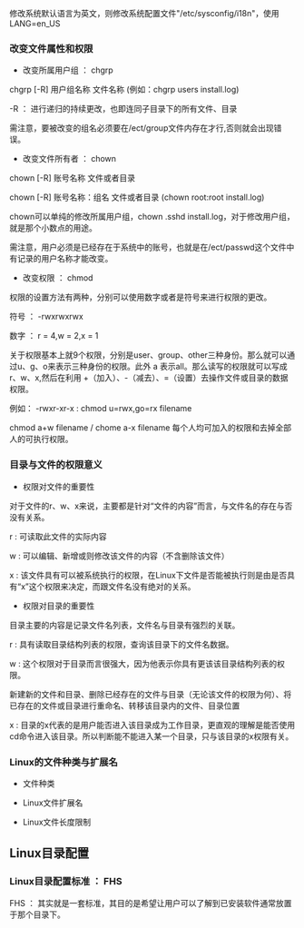 修改系统默认语言为英文，则修改系统配置文件"/etc/sysconfig/i18n"，使用LANG=en_US

### 改变文件属性和权限 ###

- 改变所属用户组 ： chgrp

chgrp [-R] 用户组名称 文件名称 (例如：chgrp users install.log)

-R ： 进行递归的持续更改，也即连同子目录下的所有文件、目录

需注意，要被改变的组名必须要在/ect/group文件内存在才行,否则就会出现错误。

- 改变文件所有者 ： chown

chown [-R] 账号名称 文件或者目录

chown [-R] 账号名称：组名 文件或者目录 (chown root:root install.log)

chown可以单纯的修改所属用户组，chown .sshd install.log，对于修改用户组，就是那个小数点的用途。

需注意，用户必须是已经存在于系统中的账号，也就是在/ect/passwd这个文件中有记录的用户名称才能改变。


- 改变权限 ： chmod

权限的设置方法有两种，分别可以使用数字或者是符号来进行权限的更改。

符号 ： -rwxrwxrwx

数字 ： r = 4,w = 2,x = 1

关于权限基本上就9个权限，分别是user、group、other三种身份。那么就可以通过u、g、o来表示三种身份的权限。此外 a 表示all。那么读写的权限就可以写成r、w、x,然后在利用 +（加入）、-（减去）、=（设置）去操作文件或目录的数据权限。

例如：
-rwxr-xr-x  :  chmod u=rwx,go=rx filename

chmod a+w filename / chome a-x filename 每个人均可加入的权限和去掉全部人的可执行权限。

### 目录与文件的权限意义 ###

- 权限对文件的重要性

对于文件的r、w、x来说，主要都是针对“文件的内容”而言，与文件名的存在与否没有关系。

r : 可读取此文件的实际内容

w : 可以编辑、新增或则修改该文件的内容（不含删除该文件）

x : 该文件具有可以被系统执行的权限，在Linux下文件是否能被执行则是由是否具有“x”这个权限来决定，而跟文件名没有绝对的关系。

- 权限对目录的重要性

目录主要的内容是记录文件名列表，文件名与目录有强烈的关联。

r : 具有读取目录结构列表的权限，查询该目录下的文件名数据。

w : 这个权限对于目录而言很强大，因为他表示你具有更该该目录结构列表的权限。

新建新的文件和目录、删除已经存在的文件与目录（无论该文件的权限为何）、将已存在的文件或目录进行重命名、转移该目录内的文件、目录位置

x : 目录的x代表的是用户能否进入该目录成为工作目录，更直观的理解是能否使用cd命令进入该目录。所以判断能不能进入某一个目录，只与该目录的x权限有关。

### Linux的文件种类与扩展名 ###

- 文件种类

- Linux文件扩展名

- Linux文件长度限制

## Linux目录配置 ##

### Linux目录配置标准 ： FHS ###

FHS ： 其实就是一套标准，其目的是希望让用户可以了解到已安装软件通常放置于那个目录下。